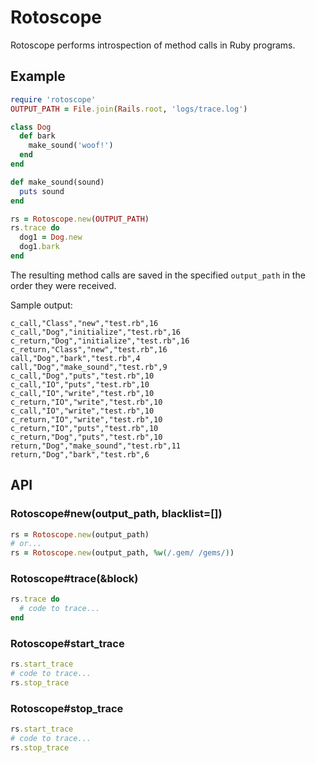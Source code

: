 # Rotoscope

Rotoscope performs introspection of method calls in Ruby programs.

## Example

```ruby
require 'rotoscope'
OUTPUT_PATH = File.join(Rails.root, 'logs/trace.log')

class Dog
  def bark
    make_sound('woof!')
  end
end

def make_sound(sound)
  puts sound
end

rs = Rotoscope.new(OUTPUT_PATH)
rs.trace do
  dog1 = Dog.new
  dog1.bark
end
```

The resulting method calls are saved in the specified `output_path` in the order they were received.

Sample output:

```
c_call,"Class","new","test.rb",16
c_call,"Dog","initialize","test.rb",16
c_return,"Dog","initialize","test.rb",16
c_return,"Class","new","test.rb",16
call,"Dog","bark","test.rb",4
call,"Dog","make_sound","test.rb",9
c_call,"Dog","puts","test.rb",10
c_call,"IO","puts","test.rb",10
c_call,"IO","write","test.rb",10
c_return,"IO","write","test.rb",10
c_call,"IO","write","test.rb",10
c_return,"IO","write","test.rb",10
c_return,"IO","puts","test.rb",10
c_return,"Dog","puts","test.rb",10
return,"Dog","make_sound","test.rb",11
return,"Dog","bark","test.rb",6
```

## API

### Rotoscope#new(output_path, blacklist=[])
```ruby
rs = Rotoscope.new(output_path)
# or...
rs = Rotoscope.new(output_path, %w(/.gem/ /gems/))
```

### Rotoscope#trace(&block)
```ruby
rs.trace do
  # code to trace...
end
```

### Rotoscope#start_trace
```ruby
rs.start_trace
# code to trace...
rs.stop_trace
```

### Rotoscope#stop_trace
```ruby
rs.start_trace
# code to trace...
rs.stop_trace
```
